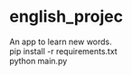 # english_projec
An app to learn new words. <br />
pip install -r requirements.txt <br />
python main.py
